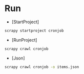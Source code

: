 # Run

- [StartProject]
```bash
scrapy startproject cronjob
```

- [RunProject]
```bash
scrapy crawl cronjob
```

- [Json]
```bash
scrapy crawl cronjob -o items.json
```
